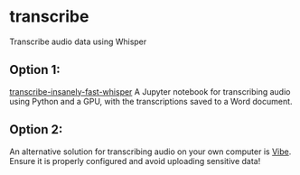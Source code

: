 # transcribe

Transcribe audio data using Whisper

## Option 1:
[transcribe-insanely-fast-whisper](notebooks/transcribe-insanely-fast-whisper.ipynb) A Jupyter notebook for transcribing audio using Python and a GPU, with the transcriptions saved to a Word document.

## Option 2:
An alternative solution for transcribing audio on your own computer is [Vibe](https://thewh1teagle.github.io/vibe/). Ensure it is properly configured and avoid uploading sensitive data!

